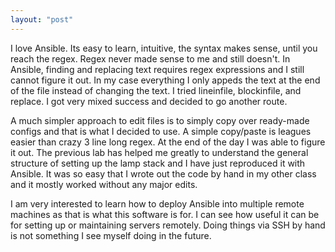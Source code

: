 ```yaml
---
layout: "post"
---
```

I love Ansible. Its easy to learn, intuitive, the syntax makes sense, until you reach the regex. Regex never made sense to me and still doesn't. In Ansible, finding and replacing text requires regex expressions and I still cannot figure it out. In my case everything I only appeds the text at the end of the file instead of changing the  text. I tried lineinfile, blockinfile, and replace. I got very mixed success and decided to go another route. 

A much simpler approach to edit files is to simply copy over ready-made configs and that is what I decided to use. A simple copy/paste is leagues easier than crazy 3 line long regex. At the end of the day I was able to figure it out. The previous lab has helped me greatly to understand the general structure of setting up the lamp stack and I have just reproduced it with Ansible. It was so easy that I wrote out the code by hand in my other class and it mostly worked without any major edits. 

I am very interested to learn how to deploy Ansible into multiple remote machines as that is what this software is for. I can see how useful it can be for setting up or maintaining servers remotely. Doing things via SSH by hand is not something I see myself doing in the future.
